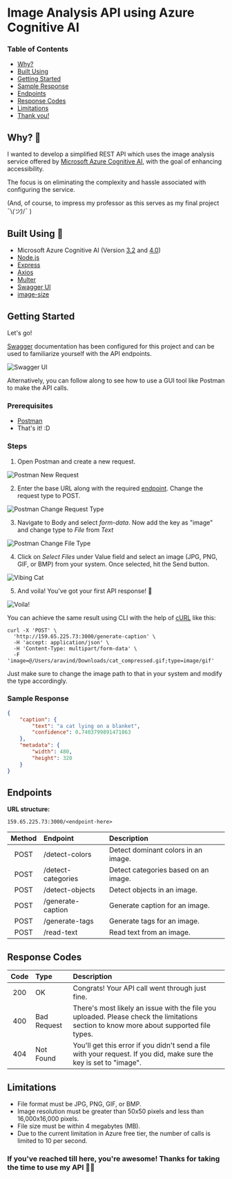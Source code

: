 # Image Analysis API using Azure Cognitive AI

### Table of Contents

- [Why?](#why-🤔)
- [Built Using](#built-using-🔧)
- [Getting Started](#getting-started)
- [Sample Response](#sample-response)
- [Endpoints](#endpoints)
- [Response Codes](#response-codes)
- [Limitations](#limitations)
- [Thank you!](#if-youve-reached-till-here-youre-awesome-thanks-for-taking-the-time-to-use-my-api-🙌🏻)  

## Why? 🤔

I wanted to develop a simplified REST API which uses the image analysis service offered by [Microsoft Azure Cognitive AI](https://learn.microsoft.com/en-us/azure/ai-services/computer-vision/overview-image-analysis?tabs=3-2), with the goal of enhancing accessibility.

The focus is on eliminating the complexity and hassle associated with configuring the service.

(And, of course, to impress my professor as this serves as my final project ¯\\_(ツ)_/¯ )

## Built Using 🔧

- Microsoft Azure Cognitive AI (Version [3.2](https://learn.microsoft.com/en-us/azure/ai-services/computer-vision/how-to/call-analyze-image?tabs=rest) and [4.0](https://learn.microsoft.com/en-us/azure/ai-services/computer-vision/how-to/call-analyze-image-40?pivots=programming-language-rest-api))
- [Node.js](https://nodejs.org/en)
- [Express](https://expressjs.com/)
- [Axios](https://axios-http.com/)
- [Multer](https://www.npmjs.com/package/multer)
- [Swagger UI](https://swagger.io/tools/swagger-ui/)
- [image-size](https://www.npmjs.com/package/image-size)

## Getting Started
Let's go!

[Swagger](http://159.65.225.73:3000/docs/) documentation has been configured for this project and can be used to familiarize yourself with the API endpoints.

![Swagger UI](https://i.imgur.com/EcVqscX.png)

Alternatively, you can follow along to see how to use a GUI tool like Postman to make the API calls.


### Prerequisites
- [Postman](https://www.postman.com/)
- That's it! :D

### Steps
1. Open Postman and create a new request.

![Postman New Request](https://i.imgur.com/HD7vEjA.png)

2. Enter the base URL along with the required [endpoint](#endpoints). Change the request type to POST.

![Postman Change Request Type](https://i.imgur.com/vh5q66Q.png)

3. Navigate to Body and select *form-data*. Now add the key as "image" and change type to *File* from *Text*

![Postman Change File Type](https://i.imgur.com/t1I5I6v.png)

4. Click on *Select Files* under Value field and select an image (JPG, PNG, GIF, or BMP) from your system. Once selected, hit the Send button.

![Vibing Cat](https://s5.gifyu.com/images/SiWE9.gif)

5. And voila! You've got your first API response! 🎉

![Voila!](https://i.imgur.com/Xnjreoy.png)

You can achieve the same result using CLI with the help of [cURL](https://curl.se/) like this:
```
curl -X 'POST' \
  'http://159.65.225.73:3000/generate-caption' \
  -H 'accept: application/json' \
  -H 'Content-Type: multipart/form-data' \
  -F 'image=@/Users/aravind/Downloads/cat_compressed.gif;type=image/gif'
```
Just make sure to change the image path to that in your system and modify the type accordingly.

### Sample Response
```json
{
    "caption": {
        "text": "a cat lying on a blanket",
        "confidence": 0.7403799891471863
    },
    "metadata": {
        "width": 480,
        "height": 320
    }
}
```

## Endpoints

**URL structure:** 

    159.65.225.73:3000/<endpoint-here>

| Method | Endpoint | Description |
| :--------: | :------- | :------- |
| POST | /detect-colors | Detect dominant colors in an image. |
| POST | /detect-categories | Detect categories based on an image. |
| POST | /detect-objects | Detect objects in an image. |
| POST | /generate-caption | Generate caption for an image. |
| POST | /generate-tags | Generate tags for an image. |
| POST | /read-text | Read text from an image. |


## Response Codes

| Code | Type | Description |
| :--------: | :------- | :------- |
| 200 | OK | Congrats! Your API call went through just fine. |
| 400 | Bad Request | There's most likely an issue with the file you uploaded. Please check the limitations section to know more about supported file types. |
| 404 | Not Found | You'll get this error if you didn't send a file with your request. If you did, make sure the key is set to "image". |

## Limitations
- File format must be JPG, PNG, GIF, or BMP.
- Image resolution must be greater than 50x50 pixels and less than 16,000x16,000 pixels.
- File size must be within 4 megabytes (MB).
- Due to the current limitation in Azure free tier, the number of calls is limited to 10 per second.

### If you've reached till here, you're awesome! Thanks for taking the time to use my API 🙌🏻
